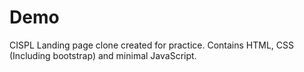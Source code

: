 # Demo

CISPL Landing page clone created for practice. Contains HTML, CSS (Including bootstrap) and minimal JavaScript.
